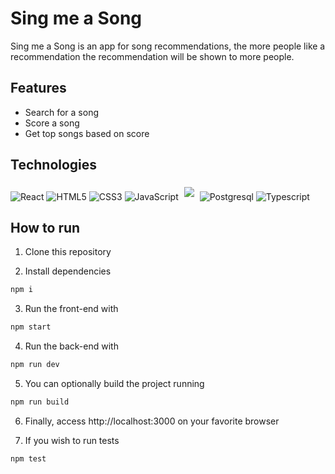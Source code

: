 # Sing me a Song

Sing me a Song is an app for song recommendations, the more people like a recommendation the recommendation will be shown to more people. 

## Features
- Search for a song
- Score a song
- Get top songs based on score

## Technologies

  ![React](https://img.shields.io/badge/react-%2320232a.svg?style=for-the-badge&logo=react&logoColor=%2361DAFB)
  ![HTML5](https://img.shields.io/badge/html5-%23E34F26.svg?style=for-the-badge&logo=html5&logoColor=white)
  ![CSS3](https://img.shields.io/badge/css3-%231572B6.svg?style=for-the-badge&logo=css3&logoColor=white)
  ![JavaScript](https://img.shields.io/badge/javascript-%23323330.svg?style=for-the-badge&logo=javascript&logoColor=%23F7DF1E)
   <img style='margin: 5px' src='https://img.shields.io/badge/Context-API-blue?style=for-the-badge&logo=appveyor'>
  ![Postgresql](https://img.shields.io/badge/PostgreSQL-316192?style=for-the-badge&logo=postgresql&logoColor=white)
  ![Typescript](https://img.shields.io/badge/TypeScript-007ACC?style=for-the-badge&logo=typescript&logoColor=white)

## How to run

1. Clone this repository

2. Install dependencies
```bash
npm i
```

3. Run the front-end with
```bash
npm start
```
4. Run the back-end with
```bash
npm run dev
```
5. You can optionally build the project running
```bash
npm run build
```
6. Finally, access http://localhost:3000 on your favorite browser

7. If you wish to run tests
```bash
npm test
```


